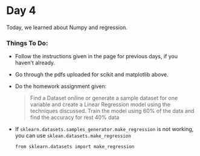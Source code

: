 # Day 4
Today, we learned about Numpy and regression.

### Things To Do:

- Follow the instructions given in the page for previous days, if you haven't already.

- Go through the pdfs uploaded for scikit and matplotlib above.

- Do the homework assignment given:

  > Find a Dataset oniline or generate a sample dataset for one variable and create a Linear Regression model using the techniques discussed. Train the model using 60% of the data and find the accuracy for rest 40% data

- If    `sklearn.datasets.samples_generator.make_regression`  is not working,  you can use `sklean.datasets.make_regression`

  `from sklearn.datasets import make_regression`